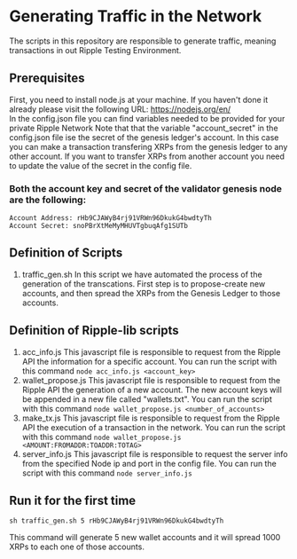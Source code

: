# Generating Traffic in the Network
The scripts in this repository are responsible to generate traffic, meaning transactions in out Ripple Testing Environment.

## Prerequisites
First, you need to install node.js at your machine. If you haven't done it already please visit the following URL: https://nodejs.org/en/    
In the config.json file you can find variables needed to be provided for your private Ripple Network
Note that that the variable "account_secret" in the config.json file ise the secret of the genesis ledger's account. In this case
you can make a transaction transfering XRPs from the genesis ledger to any other account. If you want to transfer XRPs 
from another account you need to update the value of the secret in the config file.

### Both the account key and secret of the validator genesis node are the following:
```Account Address: rHb9CJAWyB4rj91VRWn96DkukG4bwdtyTh```    
```Account Secret: snoPBrXtMeMyMHUVTgbuqAfg1SUTb```

## Definition of Scripts
1. traffic_gen.sh
In this script we have automated the process of the generation of the transcations. First step is to propose-create new accounts,
and then spread the XRPs from the Genesis Ledger to those accounts.

## Definition of Ripple-lib scripts
1. acc_info.js
This javascript file is responsible to request from the Ripple API the information for a specific account. You can run the 
script with this command ```node acc_info.js <account_key>```
2. wallet_propose.js
This javascript file is responsible to request from the Ripple API the generation of a new account. The new account keys
will be appended in a new file called "wallets.txt". You can run the script with this command ```node wallet_propose.js <number_of_accounts>```
3. make_tx.js
This javascript file is responsible to request from the Ripple API the execution of a transaction in the network.
You can run the script with this command ```node wallet_propose.js <AMOUNT:FROMADDR:TOADDR:TOTAG>```
4. server_info.js
This javascript file is responsible to request the server info from the specified Node ip and port in the config file.
You can run the script with this command ```node server_info.js```

## Run it for the first time
```sh traffic_gen.sh 5 rHb9CJAWyB4rj91VRWn96DkukG4bwdtyTh``` 

This command will generate 5 new wallet accounts and it will spread 1000 XRPs to each one of those accounts.

